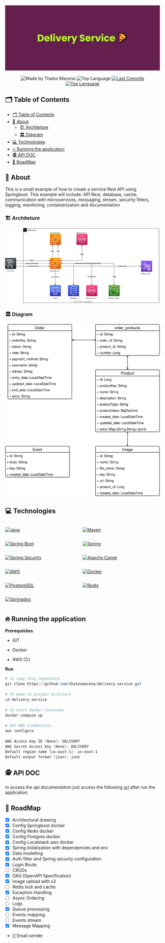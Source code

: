 <div align="center">
  <br />
  <img src=".github/banner.png" width="546" alt="To Do List" />
  <br />
  <p>
    <img src="https://img.shields.io/badge/made%20by-Thales%20Macena-2D325E?labelColor=F0DB4F&style=for-the-badge&logo=visual-studio-code&logoColor=2D325E" alt="Made by Thales Macena">
    <img alt="Top Language" src="https://img.shields.io/github/languages/top/thalesmacena/delivery-service?color=2D325E&labelColor=F0DB4F&style=for-the-badge&logo=java&logoColor=2D325E">
    <a href="https://github.com/thalesmacena/delivery-service/commits/main">
      <img alt="Last Commits" src="https://img.shields.io/github/last-commit/thalesmacena/delivery-service?color=2D325E&labelColor=F0DB4F&style=for-the-badge&logo=github&logoColor=2D325E">
    </a>
<a href="https://github.com/thalesmacena/delivery-service/issues"><img alt="Top Language" src="https://img.shields.io/github/issues-raw/thalesmacena/delivery-service?color=2D325E&labelColor=F0DB4F&style=for-the-badge&logo=github&logoColor=2D325E"></a>
  </p>
</div>

## 🗂 Table of Contents
- [🗂 Table of Contents](#-table-of-contents)
- [📑 About](#-about)
  - [🏗 Architeture](#-architeture)
  - [🏛 Diagram](#-diagram)
- [💻 Technologies](#-technologies)
- [🔥 Running the application](#-running-the-application)
- [🕵 API DOC](#-api-doc)
- [🏃 RoadMap](#-roadmap)
  
  
## 📑 About
This is a small example of how to create a service Rest API using Springboot. This example will include: API Rest, database, cache, communication with microservices, messaging, stream, security filters, logging, monitoring, containerization and documentation

### 🏗 Architeture
![Architeture](.github/diagram.svg)

### 🏛 Diagram
![Diagram](.github/schema.svg)

## 💻 Technologies

<div style="display: grid; grid-template-columns: 1fr 1fr">

<a href="https://en.wikipedia.org/wiki/Java_(programming_language"><img src="https://img.shields.io/badge/-Java-2D325E?labelColor=F0DB4F&style=for-the-badge&logo=java&logoColor=2D325E" alt="Java"></a>

<a href="https://maven.apache.org/"><img src="https://img.shields.io/badge/-Maven-2D325E?labelColor=F0DB4F&style=for-the-badge&logo=apache-maven&logoColor=2D325E" alt="Maven"></a>

<a href="https://spring.io/projects/spring-boot"><img src="https://img.shields.io/badge/-SpringBoot-2D325E?labelColor=F0DB4F&style=for-the-badge&logo=spring-boot&logoColor=2D325E" alt="Spring Boot"></a>

<a href="https://spring.io/"><img src="https://img.shields.io/badge/-Spring-2D325E?labelColor=F0DB4F&style=for-the-badge&logo=spring&logoColor=2D325E" alt="Spring"></a>

<a href="https://spring.io/projects/spring-security"><img src="https://img.shields.io/badge/-Spring⠀Security-2D325E?labelColor=F0DB4F&style=for-the-badge&logo=spring-security&logoColor=2D325E" alt="Spring Security"></a>

<a href="https://camel.apache.org/"><img src="https://img.shields.io/badge/-Apache⠀Camel-2D325E?labelColor=F0DB4F&style=for-the-badge&logo=Apache&logoColor=2D325E" alt="Apache Camel"></a>

<a href="https://aws.amazon.com/"><img src="https://img.shields.io/badge/-AWS-2D325E?labelColor=F0DB4F&style=for-the-badge&logo=Amazon-AWS&logoColor=2D325E" alt="AWS"></a>

<a href="https://www.docker.com/"><img src="https://img.shields.io/badge/-Docker-2D325E?labelColor=F0DB4F&style=for-the-badge&logo=docker&logoColor=2D325E" alt="Docker"></a>

<a href="https://www.postgresql.org/"><img src="https://img.shields.io/badge/-PostgreSQL-2D325E?labelColor=F0DB4F&style=for-the-badge&logo=postgresql&logoColor=2D325E" alt="PostgreSQL"></a>

<a href="https://redis.io/"><img src="https://img.shields.io/badge/-Redis-2D325E?labelColor=F0DB4F&style=for-the-badge&logo=redis&logoColor=2D325E" alt="Redis"></a>

<a href="https://springdoc.org/"><img src="https://img.shields.io/badge/-SpringDoc-2D325E?labelColor=F0DB4F&style=for-the-badge&logo=openapi-initiative&logoColor=2D325E" alt="Springdoc"></a>

</div>

## 🔥 Running the application

**Prerequisites**
- GIT

- Docker

- AWS CLI

**Run**
```PowerShell
# To copy this repository
git clone https://github.com/thalesmacena/delivery-service.git

# To move to project directory
cd delivery-service

# to start docker container
docker compose up

# Set AWS Credentials
aws configure

AWS Access Key ID [None]: DELIVERY
AWS Secret Access Key [None]: DELIVERY
Default region name [us-east-1]: us-east-1
Default output format [json]: json
```

## 🕵 API DOC
to access the api documentation just access the following [url](http://localhost:8080/delivery-service/swagger-ui.html) after run the application.

## 🏃 RoadMap
- [x] Architectural drawing
- [x] Config Springboot docker
- [x] Config Redis docker
- [x] Config Postgres docker
- [x] Config Localstack aws docker
- [x] Spring initialization with dependencies and env
- [x] Data modelling
- [x] Auth filter and Spring security configuration
- [x] Login Route
- [ ] CRUDs
- [x] OAS (OpenAPI Specification)
- [x] Image upload with s3
- [ ] Redis lock and cache
- [x] Exception Handling
- [ ] Async Ordering
- [ ] Logs
- [x] Queue processing
- [ ] Events mapping
- [ ] Events stream
- [x] Message Mapping
- [] Email sender
